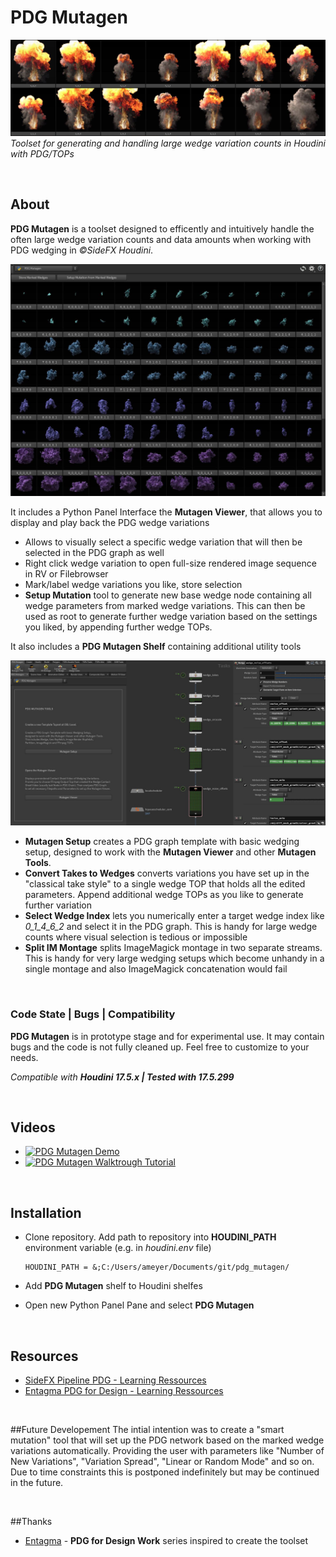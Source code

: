 PDG Mutagen
==========================
![PDG Mutagen banner image](img/mutagen_cover.png)
*Toolset for generating and handling large wedge variation counts in Houdini with PDG/TOPs*

<br>

## About
**PDG Mutagen** is a toolset designed to efficently and intuitively handle the often large wedge variation counts and data amounts when working with PDG wedging in *©SideFX Houdini*.

<img src="./img/mutagen_viewer.png" alt="Mutagen Viewer" witdh="882px">

It includes a Python Panel Interface the **Mutagen Viewer**, that allows you to display and play back the PDG wedge variations
* Allows to visually select a specific wedge variation that will then be selected in the PDG graph as well
* Right click wedge variation to open full-size rendered image sequence in RV or Filebrowser
* Mark/label wedge variations you like, store selection
* **Setup Mutation** tool to generate new base wedge node containing all wedge parameters from marked wedge variations. This can then be used as root to generate further wedge variation based on the settings you liked, by appending further wedge TOPs.



It also includes a **PDG Mutagen Shelf** containing additional utility tools

<img src="./img/mutagen_shelf_network.png" alt="Mutagen Shelf / PDG Graph" width="882px">

* **Mutagen Setup** creates a PDG graph template with basic wedging setup, designed to work with the **Mutagen Viewer** and other **Mutagen Tools**.
* **Convert Takes to Wedges** converts variations you have set up in the "classical take style" to a single wedge TOP that holds all the edited parameters. Append additional wedge TOPs as you like to generate further variation
* **Select Wedge Index** lets you numerically enter a target wedge index like *0_1_4_6_2* and select it in the PDG graph. This is handy for large wedge counts where visual selection is tedious or impossible
* **Split IM Montage** splits ImageMagick montage in two separate streams. This is handy for very large wedging setups which become unhandy in a single montage and also ImageMagick concatenation would fail

<br>

### Code State | Bugs | Compatibility
**PDG Mutagen** is in prototype stage and for experimental use.
It may contain bugs and the code is not fully cleaned up. Feel free to customize to your needs.

*Compatible with **Houdini 17.5.x | Tested with 17.5.299***

<br>

## Videos
* [![PDG Mutagen Demo](img/volumes.jpg)](https://www.youtube.com/watch?v=E8n6chN2Txw)
* [![PDG Mutagen Walktrough Tutorial](img/particles.jpg)](https://www.youtube.com/watch?v=_gdApm_QPjs)

<br>

## Installation
* Clone repository. Add path to repository into **HOUDINI_PATH** environment variable (e.g. in *houdini.env* file)
    ```
    HOUDINI_PATH = &;C:/Users/ameyer/Documents/git/pdg_mutagen/
    ```
* Add **PDG Mutagen** shelf to Houdini shelfes

* Open new Python Panel Pane and select **PDG Mutagen**

<br>

## Resources
* [SideFX Pipeline PDG  - Learning Ressources](https://www.sidefx.com/learn/pipeline-pdg/)
* [Entagma PDG for Design - Learning Ressources](https://www.sidefx.com/learn/collections/pdg-for-design/)

<br>

##Future Developement
The intial intention was to create a "smart mutation" tool that will set up the PDG network based on the marked wedge variations automatically.
Providing the user with parameters like "Number of New Variations", "Variation Spread", "Linear or Random Mode" and so on.
Due to time constraints this is postponed indefinitely but may be continued in the future.

<br>

##Thanks
* [Entagma](http://www.entagma.com/) - **PDG for Design Work** series inspired to create the toolset